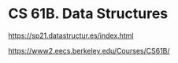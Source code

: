 # CS 61B. Data Structures
https://sp21.datastructur.es/index.html

https://www2.eecs.berkeley.edu/Courses/CS61B/
